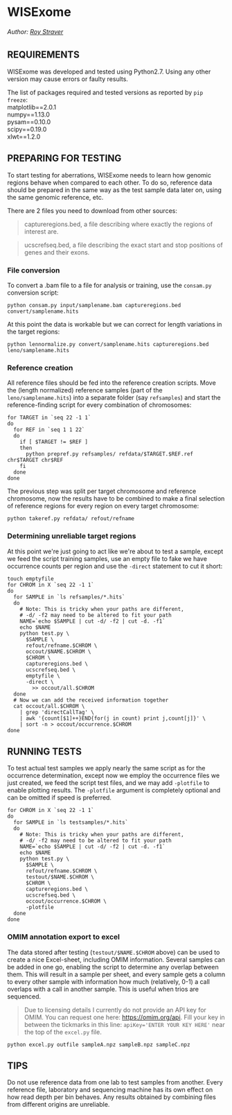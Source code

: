 # WISExome
###### Author: [Roy Straver](https://github.com/rstraver)



## REQUIREMENTS
WISExome was developed and tested using Python2.7. Using any other version may cause errors or faulty results.

The list of packages required and tested versions as reported by `pip freeze`:  
matplotlib==2.0.1  
numpy==1.13.0  
pysam==0.10.0  
scipy==0.19.0  
xlwt==1.2.0  



## PREPARING FOR TESTING
To start testing for aberrations, WISExome needs to learn how genomic regions behave when compared to each other. To do so, reference data should be prepared in the same way as the test sample data later on, using the same genomic reference, etc.

There are 2 files you need to download from other sources:  
> captureregions.bed, a file describing where exactly the regions of interest are.  

> ucscrefseq.bed, a file describing the exact start and stop positions of genes and their exons.  



### File conversion
To convert a .bam file to a file for analysis or training, use the `consam.py` conversion script:
```
python consam.py input/samplename.bam captureregions.bed convert/samplename.hits
```

At this point the data is workable but we can correct for length variations in the target regions:
```
python lennormalize.py convert/samplename.hits captureregions.bed leno/samplename.hits
```



### Reference creation
All reference files should be fed into the reference creation scripts. Move the (length normalized) reference samples (part of the `leno/samplename.hits`) into a separate folder (say `refsamples`) and start the reference-finding script for every combination of chromosomes:  
```
for TARGET in `seq 22 -1 1`
do
  for REF in `seq 1 1 22`
  do
    if [ $TARGET != $REF ]
    then
      python prepref.py refsamples/ refdata/$TARGET.$REF.ref chr$TARGET chr$REF
    fi
  done
done
```

The previous step was split per target chromosome and reference chromosome, now the results have to be combined to make a final selection of reference regions for every region on every target chromosome:
```
python takeref.py refdata/ refout/refname
```



### Determining unreliable target regions
At this point we're just going to act like we're about to test a sample, except we feed the script training samples, use an empty file to fake we have occurrence counts per region and use the `-direct` statement to cut it short:
```
touch emptyfile
for CHROM in X `seq 22 -1 1`
do
  for SAMPLE in `ls refsamples/*.hits`
  do
    # Note: This is tricky when your paths are different, 
    # -d/ -f2 may need to be altered to fit your path
    NAME=`echo $SAMPLE | cut -d/ -f2 | cut -d. -f1`
    echo $NAME
    python test.py \
      $SAMPLE \
      refout/refname.$CHROM \
      occout/$NAME.$CHROM \
      $CHROM \
      captureregions.bed \
      ucscrefseq.bed \
      emptyfile \
      -direct \
        >> occout/all.$CHROM
  done
  # Now we can add the received information together
  cat occout/all.$CHROM \
    | grep 'directCallTag' \
    | awk '{count[$1]++}END{for(j in count) print j,count[j]}' \
    | sort -n > occout/occurrence.$CHROM
done
```



## RUNNING TESTS
To test actual test samples we apply nearly the same script as for the occurrence determination, except now we employ the occurrence files we just created, we feed the script test files, and we may add `-plotfile` to enable plotting results. The `-plotfile` argument is completely optional and can be omitted if speed is preferred.
```
for CHROM in X `seq 22 -1 1`
do
  for SAMPLE in `ls testsamples/*.hits`
  do
    # Note: This is tricky when your paths are different, 
    # -d/ -f2 may need to be altered to fit your path
    NAME=`echo $SAMPLE | cut -d/ -f2 | cut -d. -f1`
    echo $NAME
    python test.py \
      $SAMPLE \
      refout/refname.$CHROM \
      testout/$NAME.$CHROM \
      $CHROM \
      captureregions.bed \
      ucscrefseq.bed \
      occout/occurrence.$CHROM \
      -plotfile
  done
done
```


### OMIM annotation export to excel
The data stored after testing (`testout/$NAME.$CHROM` above) can be used to create a nice Excel-sheet, including OMIM information. Several samples can be added in one go, enabling the script to determine any overlap between them. This will result in a sample per sheet, and every sample gets a column to every other sample with information how much (relatively, 0-1) a call overlaps with a call in another sample. This is useful when trios are sequenced.
> Due to licensing details I currently do not provide an API key for OMIM. You can request one here: https://omim.org/api. Fill your key in between the tickmarks in this line: `apiKey='ENTER YOUR KEY HERE'` near the top of the `excel.py` file.
```
python excel.py outfile sampleA.npz sampleB.npz sampleC.npz
```

## TIPS

Do not use reference data from one lab to test samples from another. Every reference file, laboratory and sequencing machine has its own effect on how read depth per bin behaves. Any results obtained by combining files from different origins are unreliable.